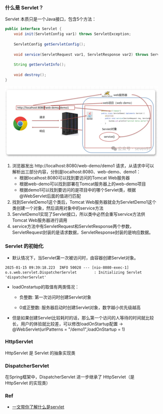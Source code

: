 ### 什么是 Servlet？

Servlet 本质只是一个Java接口，包含5个方法：

```Java
public interface Servlet {
    void init(ServletConfig var1) throws ServletException;

    ServletConfig getServletConfig();

    void service(ServletRequest var1, ServletResponse var2) throws ServletException, IOException;

    String getServletInfo();

    void destroy();
}
```



<img src="..\..\images\servlet.png" style="zoom:50%;" />

1. 浏览器发出 http://localhost:8080/web-demo/demo1 请求，从请求中可以解析出三部分内容，分别是localhost:8080、web-demo、demo1：
   - 根据localhost:8080可以找到要访问的Tomcat Web服务器
   - 根据web-demo可以找到部署在Tomcat服务器上的web-demo项目
   - 根据demo1可以找到要访问的是项目中的哪个Servlet类，根据@WebServlet后面的值进行匹配
2. 找到ServletDemo1这个类后，Tomcat Web服务器就会为ServletDemo1这个类创建一个对象，然后调用对象中的service方法
3. ServletDemo1实现了Servlet接口，所以类中必然会重写service方法供Tomcat Web服务器进行调用
4. service方法中有ServletRequest和ServletResponse两个参数，ServletRequest封装的是请求数据，ServletResponse封装的是响应数据。



### Servlet 的初始化

* 默认情况下，当Servlet第一次被访问时，由容器创建Servlet对象。

```
2025-01-15 09:39:18.223  INFO 50028 --- [nio-8080-exec-1] o.s.web.servlet.DispatcherServlet        : Initializing Servlet 'dispatcherServlet'
```

* loadOnstartup的取值有两类情况：

  - 负整数: 第一次访问时创建Servlet对象

  - 0或正整数: 服务器启动时创建Servlet对象，数字越小优先级越高

* 但是如果创建Servlet比较耗时的话，那么第一个访问的人等待的时间就比较长，用户的体验就比较差，可以修改loadOnStartup配置 -> @WebServlet(urlPatterns = "/demo1",loadOnStartup = 1)





### HttpServlet

HttpServlet 是 Servlet 的抽象实现类



### DispatcherServlet

在Spring框架中，DispatcherServlet 进一步继承了 HttpServlet（是 HttpServlet 的实现类）





### Ref

* [一文带你了解什么是servlet](https://mp.weixin.qq.com/s/mVF4wNPQKeokj6vwG6eWJQ)
